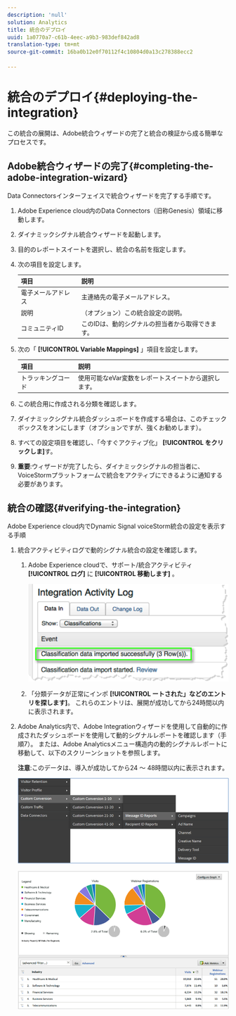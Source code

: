 ```yaml
---
description: 'null'
solution: Analytics
title: 統合のデプロイ
uuid: 1a0770a7-c61b-4eec-a9b3-983def842ad8
translation-type: tm+mt
source-git-commit: 16ba0b12e0f70112f4c10804d0a13c278388ecc2

---
```



# 統合のデプロイ{#deploying-the-integration}

この統合の展開は、Adobe統合ウィザードの完了と統合の検証から成る簡単なプロセスです。

## Adobe統合ウィザードの完了{#completing-the-adobe-integration-wizard}

Data Connectorsインターフェイスで統合ウィザードを完了する手順です。

1. Adobe Experience cloud内のData Connectors（旧称Genesis）領域に移動します。
1. ダイナミックシグナル統合ウィザードを起動します。
1. 目的のレポートスイートを選択し、統合の名前を指定します。
1. 次の項目を設定します。

   | 項目 | 説明 |
   |---|---|
   | 電子メールアドレス | 主連絡先の電子メールアドレス。 |
   | 説明 | （オプション）この統合設定の説明。 |
   | コミュニティID | このIDは、動的シグナルの担当者から取得できます。 |

1. 次の「 **[!UICONTROL Variable Mappings]** 」項目を設定します。

   | 項目 | 説明 |
   |---|---|
   | トラッキングコード | 使用可能なeVar変数をレポートスイートから選択します。 |

1. この統合用に作成される分類を確認します。
1. ダイナミックシグナル統合ダッシュボードを作成する場合は、このチェックボックスをオンにします（オプションですが、強くお勧めします）。
1. すべての設定項目を確認し、「今すぐアクティブ化」 **[!UICONTROL をクリックしま]**&#x200B;す。
1. **重要**:ウィザードが完了したら、ダイナミックシグナルの担当者に、VoiceStormプラットフォームで統合をアクティブにできるように通知する必要があります。

## 統合の確認{#verifying-the-integration}

Adobe Experience cloud内でDynamic Signal voiceStorm統合の設定を表示する手順

1. 統合アクティビティログで動的シグナル統合の設定を確認します。
   1. Adobe Experience cloudで、サポート/統合アクティビティ **[!UICONTROL ログ]** に **[!UICONTROL 移動します]** 。

      ![](assets/integration_activity_log.png)

   1. 「分類データが正常にインポ **[!UICONTROL ートされた」などのエントリを探します]**。 これらのエントリは、展開が成功してから24時間以内に表示されます。
1. Adobe Analytics内で、Adobe Integrationウィザードを使用して自動的に作成されたダッシュボードを使用して動的シグナルレポートを確認します（手順7）。 または、Adobe Analyticsメニュー構造内の動的シグナルレポートに移動して、以下のスクリーンショットを参照します。

   **注意**:このデータは、導入が成功してから24 ～ 48時間以内に表示されます。

   ![](assets/reporting.png)

   ![](assets/reporting2.png)
